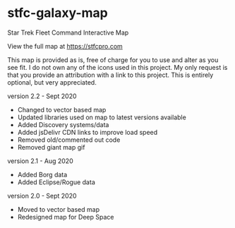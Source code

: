 # stfc-galaxy-map
Star Trek Fleet Command Interactive Map

View the full map at https://stfcpro.com

This map is provided as is, free of charge for you to use and alter as you see fit.
I do not own any of the icons used in this project.
My only request is that you provide an attribution with a link to this project. This is entirely optional, but very appreciated.

version 2.2 - Sept 2020
- Changed to vector based map
- Updated libraries used on map to latest versions available
- Added Discovery systems/data
- Added jsDelivr CDN links to improve load speed
- Removed old/commented out code
- Removed giant map gif

version 2.1 - Aug 2020
- Added Borg data
- Added Eclipse/Rogue data

version 2.0 - Sept 2020
- Moved to vector based map
- Redesigned map for Deep Space